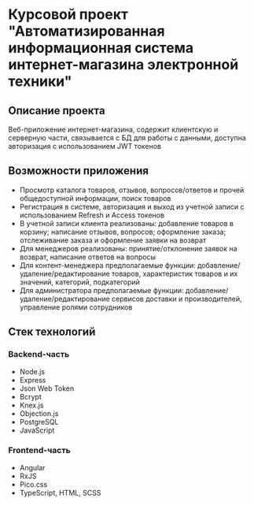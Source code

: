 # Курсовой проект "Автоматизированная информационная система интернет-магазина электронной техники"
## Описание проекта
Веб-приложение интернет-магазина, содержит клиентскую и серверную части, связывается с БД для работы с данными, доступна авторизация с использованием JWT токенов

## Возможности приложения
- Просмотр каталога товаров, отзывов, вопросов/ответов и прочей общедоступной информации, поиск товаров
- Регистрация в системе, авторизация и выход из учетной записи с использованием Refresh и Access токенов
- В учетной записи клиента реализованы: добавление товаров в корзину; написание отзывов, вопросов; оформление заказа; отслеживание заказа и оформление заявки на возврат
- Для менеджеров реализованы: принятие/отклонение заявок на возврат, написание ответов на вопросы
- Для контент-менеджера предполагаемые функции: добавление/удаление/редактирование товаров, характеристик товаров и их значений, категорий, подкатегорий
- Для администратора предполагаемые функции: добавление/удаление/редактирование сервисов доставки и производителей, управление ролями сотрудников

## Стек технологий

### Backend-часть
- Node.js
- Express
- Json Web Token
- Bcrypt
- Knex.js
- Objection.js
- PostgreSQL
- JavaScript

### Frontend-часть
- Angular
- RxJS
- Pico.css
- TypeScript, HTML, SCSS
